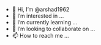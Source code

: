 - 👋 Hi, I’m @arshad1962
- 👀 I’m interested in ...
- 🌱 I’m currently learning ...
- 💞️ I’m looking to collaborate on ...
- 📫 How to reach me ...

<!---
arshad1962/arshad1962 is a ✨ special ✨ repository because its `README.md` (this file) appears on your GitHub profile.
You can click the Preview link to take a look at your changes.
--->
